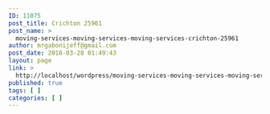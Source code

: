 ```yaml
---
ID: 11075
post_title: Crichton 25961
post_name: >
  moving-services-moving-services-moving-services-crichton-25961
author: mrgabonijeff@gmail.com
post_date: 2018-03-28 01:49:43
layout: page
link: >
  http://localhost/wordpress/moving-services-moving-services-moving-services-crichton-25961/
published: true
tags: [ ]
categories: [ ]
---
```

